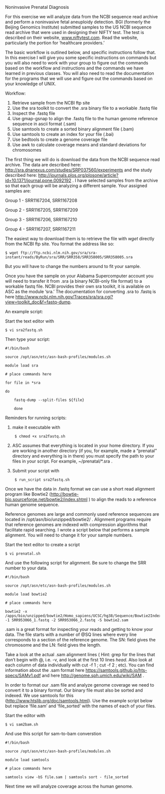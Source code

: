 Noninvasive Prenatal Diagnosis

For this exercise we will analyze data from the NCBI sequence read archive and perform a noninvasive fetal aneuploidy detection. BGI (formerly the Beijing Genomics Institute) submitted samples to the US NCBI sequence read archive that were used in designing their NIFTY test. The test is described on their website, www.niftytest.com. Read the website, particularly the portion for ‘healthcare providers.’

The basic workflow is outlined below, and specific instructions follow that. In this exercise I will give you some specific instructions on commands but you will also need to work with your group to figure out the commands based on the workflow and instructions and the commands we have learned in previous classes. You will also need to read the documentation for the programs that we will use and figure out the commands based on your knowledge of UNIX. 

Workflow:

1) Retrieve sample from the NCBI ftp site
2) Use the sra toolkit to convert the .sra binary file to a workable .fastq file
3) Inspect the .fastq file
4) Use gmap-gsnap to align the .fastq file to the human genome reference sequence in ascii format (.sam)
5) Use samtools to create a sorted binary alignment file (.bam)
6) Use samtools to create an index for your file (.bai)
7) Use bedtools to create a genome coverage file
8) Use awk to calculate coverage means and standard deviations for chromosomes 

The first thing we will do is download the data from the NCBI sequence read archive. The data are described here: http://sra.dnanexus.com/studies/SRP037560/experiments and the study described here: http://journals.plos.org/plosone/article?id=10.1371/journal.pone.0092192 . I have selected samples from the archive so that each group will be analyzing a different sample. Your assigned samples are:

Group 1 - SRR1167204, SRR1167208

Group 2 - SRR1167205, SRR1167209

Group 3 - SRR1167206, SRR1167210

Group 4 - SRR1167207, SRR1167211

The easiest way to download them is to retrieve the file with *wget* directly from the NCBI ftp site. You format the address like so:

	$ wget ftp://ftp.ncbi.nlm.nih.gov/sra/sra-instant/reads/ByRun/sra/SRR/SRR358/SRR358005/SRR358005.sra

But you will have to change the numbers around to fit your sample. 

Once you have the sample on your Alabama Supercomputer account you will need to transfer it from .sra (a binary NCBI-only file format) to a workable fastq file. NCBI provides their own sra toolkit, it is available on ASC as the module ‘sra.’ The documentation for converting .sra to .fastq is here http://www.ncbi.nlm.nih.gov/Traces/sra/sra.cgi?view=toolkit_doc&f=fastq-dump.

An example script:

Start the text editor with 

	$ vi sra2fastq.sh
	
Then type your script:

	#!/bin/bash

	source /opt/asn/etc/asn-bash-profiles/modules.sh

	module load sra

	# place commands here

	for file in *sra

	do

		fastq-dump --split-files ${file}

    	done

Reminders for running scripts:

1) make it executable with 
	
		$ chmod +x sra2fastq.sh

2) ASC assumes that everything is located in your home directory. If you are working in another directory (if you, for example, made a “prenatal” directory and everything is in there) you must specify the path to your files in your script. For example, ~/prenatal/*.sra .

3) Submit your script with 

		$ run_script sra2fastq.sh

Once we have the data in .fastq format we can use a short read alignment program like Bowtie2 (http://bowtie-bio.sourceforge.net/bowtie2/index.shtml ) to align the reads to a reference human genome sequence. 

Reference genomes are large and commonly used reference sequences are located in /opt/asn/bio/unzipped/bowtie2/ . Alignment programs require that reference genomes are indexed with compression algorithms that facilitate rapid searching. I wrote a script below that performs a sample alignment. You will need to change it for your sample numbers.

Start the text editor to create a script

	$ vi prenatal.sh

And use the following script for alignment. Be sure to change the SRR number to your data. 

	#!/bin/bash

	source /opt/asn/etc/asn-bash-profiles/modules.sh

	module load bowtie2

	# place commands here

	bowtie2 -x /apps/bio/unzipped/bowtie2/Homo_sapiens/UCSC/hg38/Sequence/Bowtie2Index/genome -1 SRR953066_1.fastq -2 SRR953066_2.fastq -S bowtie2.sam

.sam is a great format for inspecting your reads and getting to know your data. The file starts with a number of @SQ lines where every line corresponds to a section of the reference genome. The SN: field gives the chromosome and the LN: field gives the length. 

Take a look at the actual .sam alignment lines ( Hint: grep for the lines that don’t begin with @, i.e. -v, and look at the first 10 lines *head*. Also look at each column of data individually with cut -f 1 ; cut -f 2 ; etc). You can find information about the .sam format here  https://samtools.github.io/hts-specs/SAMv1.pdf and here http://genome.sph.umich.edu/wiki/SAM .

In order to format our .sam file and analyze genome coverage we need to convert it to a binary format. Our binary file must also be sorted and indexed. We use samtools for this (http://www.htslib.org/doc/samtools.html). Use the example script below but replace ‘file.sam’ and ‘file_sorted’ with the names of each of your files. 

Start the editor with

	$ vi sam2bam.sh

And use this script for sam-to-bam converstion

	#!/bin/bash

	source /opt/asn/etc/asn-bash-profiles/modules.sh

	module load samtools

	# place commands here

	samtools view -bS file.sam | samtools sort - file_sorted

Next time we will analyze coverage across the human genome. 
